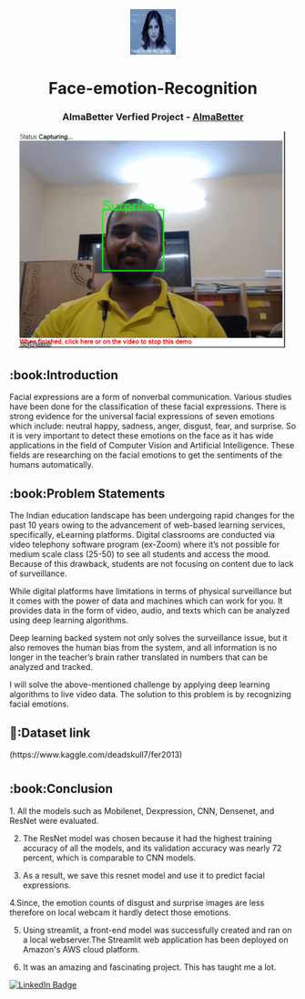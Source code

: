 <p align="center"> 
  <img src="images/2.png" alt="2.png" width="80px" height="80px">
<h1 align="center"> Face-emotion-Recognition  </h1> 
<h3 align="center"> AlmaBetter Verfied Project - <a href="https://www.almabetter.com/"> AlmaBetter </a> </h5>
     
<p align="center"> 
<img src="images/all.gif" alt="all.gif" height="382px">
</p>
<h2> :book:Introduction</h2>
Facial expressions are a form of nonverbal communication. Various studies have been done for the classification of these facial expressions. There is strong evidence for the universal facial expressions of seven emotions which include: neutral happy, sadness, anger, disgust, fear, and surprise. So it is very important to detect these emotions on the face as it has wide applications in the field of Computer Vision and Artificial Intelligence. These fields are researching on the facial emotions to get the sentiments of the humans automatically.

 
<h2> :book:Problem Statements</h2>
The Indian education landscape has been undergoing rapid changes for the past 10 years owing to the advancement of web-based learning services, specifically, eLearning platforms.
Digital classrooms are conducted via video telephony software program (ex-Zoom) where it’s not possible for medium scale class (25-50) to see all students and access the mood. Because of this drawback, students are not focusing on content due to lack of surveillance.

While digital platforms have limitations in terms of physical surveillance but it comes with the power of data and machines which can work for you. It provides data in the form of video, audio, and texts which can be analyzed using deep learning algorithms.

Deep learning backed system not only solves the surveillance issue, but it also removes the human bias from the system, and all information is no longer in the teacher’s brain rather translated in numbers that can be analyzed and tracked.

I will solve the above-mentioned challenge by applying deep learning algorithms to live video data. The solution to this problem is by recognizing facial emotions.

<h2> 🔗:Dataset link</h2>
(https://www.kaggle.com/deadskull7/fer2013)

# 
<h2> :book:Conclusion</h2>
1. All the models such as Mobilenet, Dexpression, CNN, Densenet, and ResNet were evaluated.

2. The ResNet model was chosen because it had the highest training accuracy of all the models, and its validation accuracy was nearly 72 percent, which is comparable to CNN models.

3. As a result, we save this resnet model and use it to predict facial expressions.

4.Since, the emotion counts of disgust and surprise images are less therefore on local webcam it hardly detect those emotions.

5. Using streamlit, a front-end model was successfully created and ran on a local webserver.The Streamlit web application has been deployed on Amazon's AWS cloud platform.

6. It was an amazing and fascinating project. This has taught me a lot.

[![LinkedIn Badge](https://img.shields.io/badge/LinkedIn-0077B5?style=for-the-badge&logo=linkedin&logoColor=white)](https://www.linkedin.com/in/sushant-jagtap-b93a771a/)

